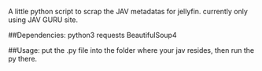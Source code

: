A little python script to scrap the JAV metadatas for jellyfin.
currently only using JAV GURU site.

##Dependencies:
python3
requests
BeautifulSoup4

##Usage:
put the .py file into the folder where your jav resides, then run the py there.
